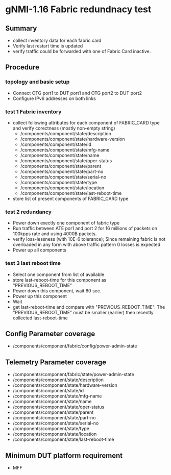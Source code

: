 # gNMI-1.16 Fabric redundnacy test

## Summary
- collect inventory data for each fabric card
- Verify last restart time is updated
- verify traffic could be forwarded with one of Fabric Card inactive.

## Procedure
### topology and basic setup
*  Connect OTG port1 to DUT port1 and OTG port2 to DUT port2
*  Configure IPv6 addresses on both links
### test 1 Fabric inventory

* collect following attributes for each component of FABRIC_CARD type and verify corectness (mostly non-empty string)
  *   /components/component/state/description             
  *   /components/component/state/hardware-version
  *   /components/component/state/id
  *   /components/component/state/mfg-name
  *   /components/component/state/name
  *   /components/component/state/oper-status
  *   /components/component/state/parent
  *   /components/component/state/part-no
  *   /components/component/state/serial-no
  *   /components/component/state/type
  *   /components/component/state/location
  *   /components/component/state/last-reboot-time
* store list of present components of FABRIC_CARD type

### test 2 redundancy
* Power down exectly one component of fabric type
* Run traffic between ATE por1 and port 2 for 16 millions of packets on 100kpps rate and using 4000B packets.
* verify loss-lessness (with 10E-6 tolerance); Since remaining fabric is not overloaded in any form
  with above traffic pattern 0 losses is expected
* Power up all components

### test 3 last reboot time
* Select one component from list of available
* store last-reboot-time for this component as "PREVIOUS_REBOOT_TIME"
* Power down this component, wait 60 sec.
* Power up this component
* Wait
* get last-reboot-time and compare with "PREVIOUS_REBOOT_TIME". The "PREVIOUS_REBOOT_TIME" must be smaller (earlier) then recently collected last-reboot-time
    

## Config Parameter coverage

*   /components/component/fabric/config/power-admin-state

## Telemetry Parameter coverage

*   /components/component/fabric/state/power-admin-state
*   /components/component/state/description             
*   /components/component/state/hardware-version
*   /components/component/state/id
*   /components/component/state/mfg-name
*   /components/component/state/name
*   /components/component/state/oper-status
*   /components/component/state/parent
*   /components/component/state/part-no
*   /components/component/state/serial-no
*   /components/component/state/type
*   /components/component/state/location
*   /components/component/state/last-reboot-time

## Minimum DUT platform requirement
*   MFF

